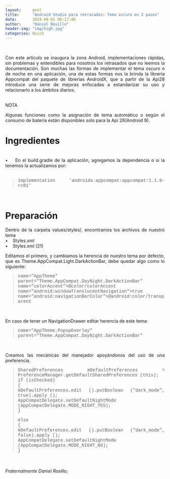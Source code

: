 ```yaml
---
layout:     post
title:      "Android Studio para retrasados: Tema oscuro en 2 pasos"
date:       2019-09-01 00:17:40
author:     "Daniel Rosillo"
header-img: "img/high.jpg"
categories: Quick
---
```

<div style="text-align: justify;">
<div class='post-body entry-content'>
<br>
<p>Con este artículo se inaugura la zona Android, implementaciones rápidas, sin problemas y entendibles para nosotros los retrasados que no leemos la documentación.
Son muchas las formas de implementar el tema oscuro o de noche en una aplicación, una de estas formas nos la brinda la librería Appcompat del paquete de librerías AndroidX, que a partir de la Api28 introduce una serie de mejoras enfocadas a estandarizar su uso y relacionarlo a los ámbitos diarios.
<br>
<br />
<p>NOTA<br>
<p>Algunas funciones como la asignación de tema automático o según el consumo de batería están disponibles solo para la Api 28(Android 9).
<br>
<h1>Ingredientes</h1>
<br>
&#8226;&nbsp;&nbsp;&nbsp;	En el build.gradle de la aplicación, agregamos la dependencia o si la tenemos la actualizamos por:
<br><br>
<blockquote>
<span style="font-family: &quot;courier new&quot; , &quot;courier&quot; , monospace;">implementation 'androidx.appcompat:appcompat:1.1.0-rc01'</span><br />
</blockquote>
<br>
<h1>Preparación</h1>
<p>Dentro de la carpeta values/styles/, encontramos los archivos de nuestro tema
<br>
&#8226;&nbsp;&nbsp;&nbsp;	Styles.xml <br>
&#8226;&nbsp;&nbsp;&nbsp;	Styles.xml (21)
<br>
<p>Editamos el primero, y cambiamos la herencia de nuestro tema por defecto, que es Theme.AppCompat.Light.DarkActionBar, debe quedar algo como lo siguiente:
<br>

<blockquote>
<span style="font-family: &quot;courier new&quot; , &quot;courier&quot; , monospace;">name="AppTheme" parent="Theme.AppCompat.DayNight.DarkActionBar"<br>
<span style="font-family: &quot;courier new&quot; , &quot;courier&quot; , monospace;">name="colorAccent">@color/colorAccent<br>
<span style="font-family: &quot;courier new&quot; , &quot;courier&quot; , monospace;">name="android:windowTranslucentNavigation">true<br>
<span style="font-family: &quot;courier new&quot; , &quot;courier&quot; , monospace;">name="android:navigationBarColor">@android:color/transparent<br>
</blockquote>


<br>
<p>En caso de tener un NavigationDrawer editar herencia de este tema:
<br>

<blockquote>
<span style="font-family: &quot;courier new&quot; , &quot;courier&quot; , monospace;">name="AppTheme.PopupOverlay" parent="Theme.AppCompat.DayNight.DarkActionBar"<br>
</blockquote>

<br>
<p>Creamos las mecánicas del manejador apoyándonos del uso de una preferencia.
<br>

<blockquote>
<span style="font-family: &quot;courier new&quot; , &quot;courier&quot; , monospace;">SharedPreferences mDefaultPreferences = PreferenceManager.getDefaultSharedPreferences (this);<br>
<span style="font-family: &quot;courier new&quot; , &quot;courier&quot; , monospace;">if (isChecked)<br>
<span style="font-family: &quot;courier new&quot; , &quot;courier&quot; , monospace;">{<br>
<span style="font-family: &quot;courier new&quot; , &quot;courier&quot; , monospace;">    mDefaultPreferences.edit ().putBoolean ("dark_mode", true).apply ();<br>
<span style="font-family: &quot;courier new&quot; , &quot;courier&quot; , monospace;">    AppCompatDelegate.setDefaultNightMode (AppCompatDelegate.MODE_NIGHT_YES);<br>
<span style="font-family: &quot;courier new&quot; , &quot;courier&quot; , monospace;">}<br>

<span style="font-family: &quot;courier new&quot; , &quot;courier&quot; , monospace;">else<br>
<span style="font-family: &quot;courier new&quot; , &quot;courier&quot; , monospace;">{<br>
<span style="font-family: &quot;courier new&quot; , &quot;courier&quot; , monospace;">    mDefaultPreferences.edit ().putBoolean ("dark_mode", false).apply ();<br>
<span style="font-family: &quot;courier new&quot; , &quot;courier&quot; , monospace;">    AppCompatDelegate.setDefaultNightMode (AppCompatDelegate.MODE_NIGHT_NO);<br>
<span style="font-family: &quot;courier new&quot; , &quot;courier&quot; , monospace;">}<br>
</blockquote>

<br>
<br>
<i>Fraternalmente Daniel Rosillo;</i>
<div style='clear: both;'></div>
